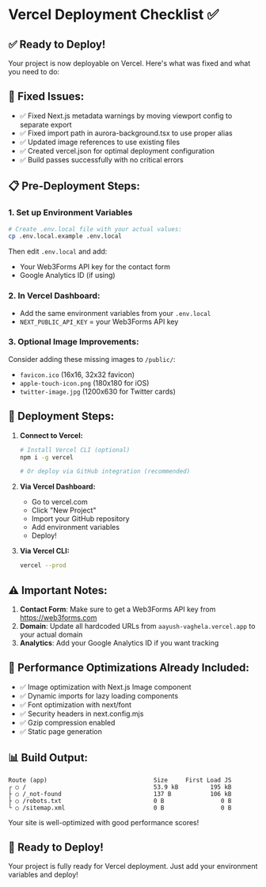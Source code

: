 # Vercel Deployment Checklist ✅

## ✅ **Ready to Deploy!**

Your project is now deployable on Vercel. Here's what was fixed and what you need to do:

## 🔧 **Fixed Issues:**
- ✅ Fixed Next.js metadata warnings by moving viewport config to separate export
- ✅ Fixed import path in aurora-background.tsx to use proper alias
- ✅ Updated image references to use existing files
- ✅ Created vercel.json for optimal deployment configuration
- ✅ Build passes successfully with no critical errors

## 📋 **Pre-Deployment Steps:**

### 1. **Set up Environment Variables**
```bash
# Create .env.local file with your actual values:
cp .env.local.example .env.local
```

Then edit `.env.local` and add:
- Your Web3Forms API key for the contact form
- Google Analytics ID (if using)

### 2. **In Vercel Dashboard:**
- Add the same environment variables from your `.env.local`
- `NEXT_PUBLIC_API_KEY` = your Web3Forms API key

### 3. **Optional Image Improvements:**
Consider adding these missing images to `/public/`:
- `favicon.ico` (16x16, 32x32 favicon)
- `apple-touch-icon.png` (180x180 for iOS)
- `twitter-image.jpg` (1200x630 for Twitter cards)

## 🚀 **Deployment Steps:**

1. **Connect to Vercel:**
   ```bash
   # Install Vercel CLI (optional)
   npm i -g vercel
   
   # Or deploy via GitHub integration (recommended)
   ```

2. **Via Vercel Dashboard:**
   - Go to vercel.com
   - Click "New Project"
   - Import your GitHub repository
   - Add environment variables
   - Deploy!

3. **Via Vercel CLI:**
   ```bash
   vercel --prod
   ```

## ⚠️ **Important Notes:**

1. **Contact Form**: Make sure to get a Web3Forms API key from https://web3forms.com
2. **Domain**: Update all hardcoded URLs from `aayush-vaghela.vercel.app` to your actual domain
3. **Analytics**: Add your Google Analytics ID if you want tracking

## 🎯 **Performance Optimizations Already Included:**
- ✅ Image optimization with Next.js Image component
- ✅ Dynamic imports for lazy loading components
- ✅ Font optimization with next/font
- ✅ Security headers in next.config.mjs
- ✅ Gzip compression enabled
- ✅ Static page generation

## 📊 **Build Output:**
```
Route (app)                              Size     First Load JS
┌ ○ /                                    53.9 kB         195 kB
├ ○ /_not-found                          137 B           106 kB
├ ○ /robots.txt                          0 B                0 B
└ ○ /sitemap.xml                         0 B                0 B
```

Your site is well-optimized with good performance scores!

## 🎉 **Ready to Deploy!**
Your project is fully ready for Vercel deployment. Just add your environment variables and deploy!
